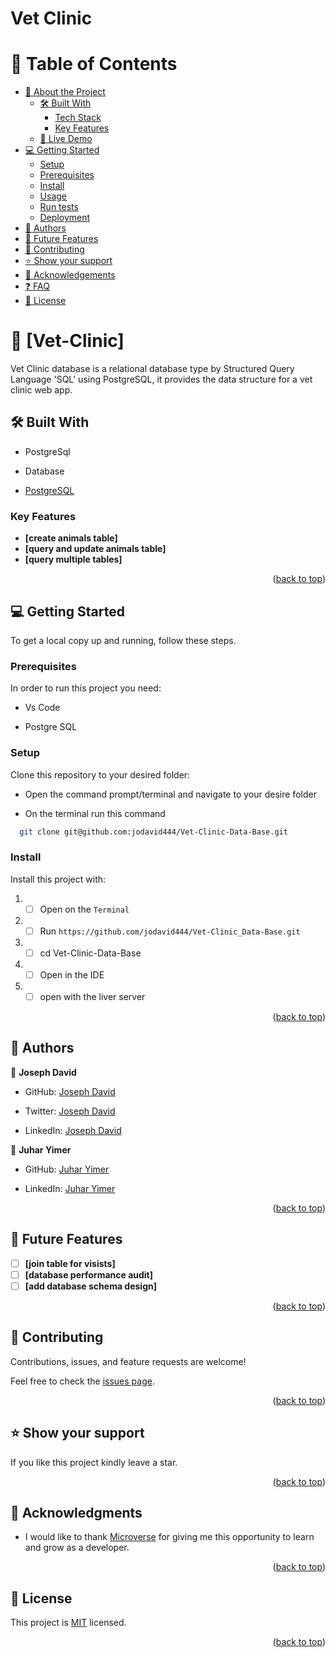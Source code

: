 # Vet Clinic 

# 📗 Table of Contents

- [📖 About the Project](#about-project)
  - [🛠 Built With](#built-with)
    - [Tech Stack](#tech-stack)
    - [Key Features](#key-features)
  - [🚀 Live Demo](#live-demo)
- [💻 Getting Started](#getting-started)
  - [Setup](#setup)
  - [Prerequisites](#prerequisites)
  - [Install](#install)
  - [Usage](#usage)
  - [Run tests](#run-tests)
  - [Deployment](#triangular_flag_on_post-deployment)
- [👥 Authors](#authors)
- [🔭 Future Features](#future-features)
- [🤝 Contributing](#contributing)
- [⭐️ Show your support](#support)
- [🙏 Acknowledgements](#acknowledgements)
- [❓ FAQ](#faq)
- [📝 License](#license)


# 📖 [Vet-Clinic] <a name="about-project"></a>

Vet Clinic database is a relational database type by Structured Query Language 'SQL' using PostgreSQL, it provides the data structure for a vet clinic web app.

## 🛠 Built With <a name="built-with"></a>

- PostgreSql

- Database

- <a href="https://www.postgresql.org/">PostgreSQL</a></li>



### Key Features <a name="key-features"></a>

- **[create animals table]**
- **[query and update animals table]**
- **[query multiple tables]**

<p align="right">(<a href="#readme-top">back to top</a>)</p>

## 💻 Getting Started <a name="getting-started"></a>

To get a local copy up and running, follow these steps.

### Prerequisites

In order to run this project you need:

- Vs Code 

- Postgre SQL

### Setup

Clone this repository to your desired folder:

- Open the command prompt/terminal and navigate to your desire folder

- On the terminal run this command

```sh
  git clone git@github.com:jodavid444/Vet-Clinic-Data-Base.git
```

### Install

Install this project with:

1. - [ ] Open on the `Terminal`
2. - [ ] Run `https://github.com/jodavid444/Vet-Clinic_Data-Base.git`
3. - [ ] cd Vet-Clinic-Data-Base
4. - [ ] Open in the IDE
5. - [ ] open with the liver server

<p align="right">(<a href="#readme-top">back to top</a>)</p>

## 👥 Authors <a name="authors"></a>

👤 **Joseph David**

- GitHub: [Joseph David](https://github.com/jodavid444)

- Twitter: [Joseph David](https://twitter.com/jodavid444dave)

- LinkedIn: [Joseph David](https://linkedin.com/in/joseph-david-01a8a5243)


👤 **Juhar Yimer**

- GitHub: [Juhar Yimer](https://github.com/juaryimami) 

- LinkedIn: [Juhar Yimer](https://www.linkedin.com/in/juhar-yimer/) 


<p align="right">(<a href="#readme-top">back to top</a>)</p>


## 🔭 Future Features <a name="future-features"></a>

- [ ] **[join table for visists]**
- [ ] **[database performance audit]**
- [ ] **[add database schema design]**

<p align="right">(<a href="#readme-top">back to top</a>)</p>


## 🤝 Contributing <a name="contributing"></a>

Contributions, issues, and feature requests are welcome!

Feel free to check the [issues page](../../issues/).

<p align="right">(<a href="#readme-top">back to top</a>)</p>

## ⭐️ Show your support <a name="support"></a>

If you like this project kindly leave a star.

<p align="right">(<a href="#readme-top">back to top</a>)</p>

## 🙏 Acknowledgments <a name="acknowledgements"></a>

- I would like to thank [Microverse](https://www.microverse.org/) for giving me this opportunity to learn and grow as a developer.

<p align="right">(<a href="#readme-top">back to top</a>)</p>

## 📝 License <a name="license"></a>

This project is [MIT](./LICENSE) licensed.

<p align="right">(<a href="#readme-top">back to top</a>)</p>
